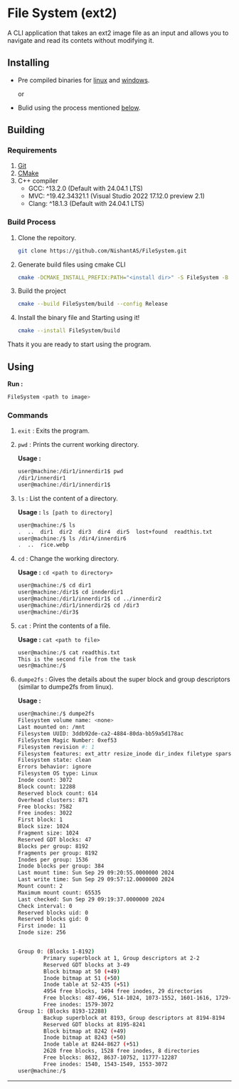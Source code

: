 # File System (ext2)
A CLI application that takes an ext2 image file as an input and allows you to navigate and read its contets without modifying it.
## Installing
* Pre compiled binaries for [linux](bin/FileSystem) and [windows](bin/FileSystem.exe).

    or
* Bulid using the process mentioned [below](#building).

## Building
### Requirements
1. [Git](https://git-scm.com)
2. [CMake](https://cmake.org)
3. C++ compiler
    * GCC: ^13.2.0 (Default with 24.04.1 LTS)
    * MVC: ^19.42.34321.1 (Visual Studio 2022 17.12.0 preview 2.1)
    * Clang: ^18.1.3 (Default with 24.04.1 LTS)

### Build Process
1. Clone the repoitory.
    ```bash 
    git clone https://github.com/NishantAS/FileSystem.git
    ```
2. Generate build files using cmake CLI
    ```bash
    cmake -DCMAKE_INSTALL_PREFIX:PATH="<install dir>" -S FileSystem -B FileSystem/build
    ```
3. Build the project
    ```bash
    cmake --build FileSystem/build --config Release
    ```
4. Install the binary file and Starting using it!
    ```bash
    cmake --install FileSystem/build
    ```

Thats it you are ready to start using the program.

## Using
**Run :**
```bash
FileSystem <path to image>
```

### Commands
1. `exit` : Exits the program.
2. `pwd` : Prints the current working directory.

    **Usage :**
    ```bash
    user@machine:/dir1/innerdir1$ pwd
    /dir1/innerdir1
    user@machine:/dir1/innerdir1$
    ```

3. `ls` : List the content of a directory.

    **Usage :** `ls [path to directory]`
    ```bash
    user@machine:/$ ls 
    .  ..  dir1  dir2  dir3  dir4  dir5  lost+found  readthis.txt
    user@machine:/$ ls /dir4/innerdir6
    .  ..  rice.webp
    ```
  
4. `cd` : Change the working directory.

    **Usage :** `cd <path to directory>`
    ```bash
    user@machine:/$ cd dir1
    user@machine:/dir1$ cd innderdir1
    user@machine:/dir1/innerdir1$ cd ../innerdir2
    user@machine:/dir1/innerdir2$ cd /dir3
    user@machine:/dir3$
    ```

5. `cat` : Print the contents of a file.

    **Usage :** `cat <path to file>`
    ```bash
    user@machine:/$ cat readthis.txt
    This is the second file from the task
    uesr@machine:/$
    ```


6. `dumpe2fs` : Gives the details about the super block and group descriptors (similar to dumpe2fs from linux).
  
    **Usage :**
    ```bash
    user@machine:/$ dumpe2fs
    Filesystem volume name: <none>
    Last mounted on: /mnt
    Filesystem UUID: 3ddb92de-ca2-4884-80da-bb59a5d178ac
    FileSystem Magic Number: 0xef53
    Filesystem revision #: 1
    Filesystem features: ext_attr resize_inode dir_index filetype sparse_super large_file
    Filesystem state: clean
    Errors behavior: ignore
    Filesystem OS type: Linux
    Inode count: 3072
    Block count: 12288
    Reserved block count: 614
    Overhead clusters: 871
    Free blocks: 7582
    Free inodes: 3022
    First block: 1
    Block size: 1024
    Fragment size: 1024
    Reserved GDT blocks: 47
    Blocks per group: 8192
    Fragments per group: 8192
    Inodes per group: 1536
    Inode blocks per group: 384
    Last mount time: Sun Sep 29 09:20:55.0000000 2024
    Last write time: Sun Sep 29 09:57:12.0000000 2024
    Mount count: 2
    Maximum mount count: 65535
    Last checked: Sun Sep 29 09:19:37.0000000 2024
    Check interval: 0
    Reserved blocks uid: 0
    Reserved blocks gid: 0
    First inode: 11
    Inode size: 256


    Group 0: (Blocks 1-8192)
            Primary superblock at 1, Group descriptors at 2-2
            Reserved GDT blocks at 3-49
            Block bitmap at 50 (+49)
            Inode bitmap at 51 (+50)
            Inode table at 52-435 (+51)
            4954 free blocks, 1494 free inodes, 29 directories
            Free blocks: 487-496, 514-1024, 1073-1552, 1601-1616, 1729-1792, 1921-1952, 2017-2048, 2669-2688, 2817-4224, 4481-4608, 5121-5248, 5505-5632, 6145-6656, 6708-8192
            Free inodes: 1579-3072
    Group 1: (Blocks 8193-12288)
            Backup superblock at 8193, Group descriptors at 8194-8194
            Reserved GDT blocks at 8195-8241
            Block bitmap at 8242 (+49)
            Inode bitmap at 8243 (+50)
            Inode table at 8244-8627 (+51)
            2628 free blocks, 1528 free inodes, 8 directories
            Free blocks: 8632, 8637-10752, 11777-12287
            Free inodes: 1540, 1543-1549, 1553-3072
    user@machine:/$ 
    ```
---
